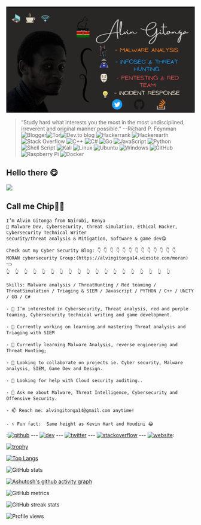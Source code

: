 ![Malware analyst, Developer, Pentester, OffSec and Red Teamer, Security Consultant...  ](https://github.com/alvin-tosh/alvin-tosh/blob/main/Alvin%20Gitonga(4).png)
> “Study hard what interests you the most in the most undisciplined, irreverent and original manner possible.” --Richard P. Feynman
![Blogger](https://img.shields.io/badge/Blogger-FF5722?style=for-the-badge&logo=blogger&logoColor=white)![Tor](https://img.shields.io/badge/Tor-7D4698?style=for-the-badge&logo=Tor-Browser&logoColor=white)![Dev.to blog](https://img.shields.io/badge/dev.to-0A0A0A?style=for-the-badge&logo=dev.to&logoColor=white) ![Hackerrank](https://img.shields.io/badge/-Hackerrank-2EC866?style=for-the-badge&logo=HackerRank&logoColor=white) ![Hackerearth](https://img.shields.io/badge/HackerEarth-%232C3454.svg?&style=for-the-badge&logo=HackerEarth&logoColor=Blue) ![Stack Overflow](https://img.shields.io/badge/-Stackoverflow-FE7A16?style=for-the-badge&logo=stack-overflow&logoColor=white) ![C++](https://img.shields.io/badge/c++-%2300599C.svg?style=for-the-badge&logo=c%2B%2B&logoColor=white) ![C#](https://img.shields.io/badge/c%23-%23239120.svg?style=for-the-badge&logo=c-sharp&logoColor=white) ![Go](https://img.shields.io/badge/go-%2300ADD8.svg?style=for-the-badge&logo=go&logoColor=white) ![JavaScript](https://img.shields.io/badge/javascript-%23323330.svg?style=for-the-badge&logo=javascript&logoColor=%23F7DF1E) ![Python](https://img.shields.io/badge/python-3670A0?style=for-the-badge&logo=python&logoColor=ffdd54) ![Shell Script](https://img.shields.io/badge/shell_script-%23121011.svg?style=for-the-badge&logo=gnu-bash&logoColor=white) ![Kali](https://img.shields.io/badge/Kali-268BEE?style=for-the-badge&logo=kalilinux&logoColor=white) ![Linux](https://img.shields.io/badge/Linux-FCC624?style=for-the-badge&logo=linux&logoColor=black) ![Ubuntu](https://img.shields.io/badge/Ubuntu-E95420?style=for-the-badge&logo=ubuntu&logoColor=white) ![Windows](https://img.shields.io/badge/Windows-0078D6?style=for-the-badge&logo=windows&logoColor=white) ![GitHub](https://img.shields.io/badge/github-%23121011.svg?style=for-the-badge&logo=github&logoColor=white) ![Raspberry Pi](https://img.shields.io/badge/-RaspberryPi-C51A4A?style=for-the-badge&logo=Raspberry-Pi) ![Docker](https://img.shields.io/badge/docker-%230db7ed.svg?style=for-the-badge&logo=docker&logoColor=white)

## Hello there 😋

<img src="https://raw.githubusercontent.com/MartinHeinz/MartinHeinz/master/wave.gif" width="180px" align="center"> 

## Call me Chip:hamster::paw_prints:

```
I’m Alvin Gitonga from Nairobi, Kenya
👀 Malware Dev, Cybersecurity, threat simulation, Ethical Hacker, Cybersecurity Technical Writer
security/threat analysis & Mitigation, Software & game dev😋

Check out my Cyber Security Blog: 👇 👇 👇 👇 👇 👇 👇 👇 👇 👇 👇 👇 👇
MORAN cybersecurity Group:(https://alvingitonga14.wixsite.com/moran) 👈
👆  👆  👆  👆  👆  👆  👆  👆  👆  👆  👆  👆  👆  👆  👆  👆  👆  👆  👆

Skills: Malware analysis / ThreatHunting / Red teaming / ThreatSimulation / Triaging & SIEM / Javascript / PYTHON / C++ / UNITY / GO / C#

- 👀 I’m interested in Cybersecurity, Threat analysis, red and purple teaming, Cybersecurity technical writing and game development.

- 🔭 Currently working on learning and mastering Threat analysis and Triaging with SIEM 

- 🌱 Currently learning Malware Analysis, reverse engineering and Threat Hunting;

- 👯 Looking to collaborate on projects ie. Cyber security, Malware analysis, SIEM, Game Dev and Design. 

- 🤔 Looking for help with Cloud security auditing.. 

- 💬 Ask me about Malware, Threat Intelligence, Cybersecurity and Offensive Security. 

- 📫 Reach me: alvingitonga14@gmail.com anytime! 

- ⚡ Fun fact:  Same height as Kevin Hart and Houdini 😂 
```


:[<img src='https://cdn.jsdelivr.net/npm/simple-icons@3.0.1/icons/github.svg' alt='github' height='40'>](https://github.com/alvin-tosh) --- [<img src='https://cdn.jsdelivr.net/npm/simple-icons@3.0.1/icons/dev-dot-to.svg' alt='dev' height='40'>](https://dev.to/alvin_tosh) --- [<img src='https://cdn.jsdelivr.net/npm/simple-icons@3.0.1/icons/twitter.svg' alt='twitter' height='40'>](https://twitter.com/_Lord_Heathen) --- [<img src='https://cdn.jsdelivr.net/npm/simple-icons@3.0.1/icons/stackoverflow.svg' alt='stackoverflow' height='40'>](https://stackoverflow.com/users/user:18108613) --- [<img src='https://cdn.jsdelivr.net/npm/simple-icons@3.0.1/icons/icloud.svg' alt='website' height='40'>](https://chat-dapp.surge.sh/): 


[![trophy](https://github-profile-trophy.vercel.app/?username=alvin-tosh&theme=onedark)](https://github.com/ryo-ma/github-profile-trophy)

[![Top Langs](https://github-readme-stats.vercel.app/api/top-langs/?username=alvin-tosh&theme=tokyonight&show_icons=true)](https://github.com/anuraghazra/github-readme-stats)

![GitHub stats](https://github-readme-stats.vercel.app/api?username=alvin-tosh&show_icons=true&count_private=true&bg_color=0D1117)  
 
[![Ashutosh's github activity graph](https://github-readme-activity-graph.cyclic.app/graph?username=alvin-tosh&theme=gotham)](https://github.com/ashutosh00710/github-readme-activity-graph)

![GitHub metrics](https://metrics.lecoq.io/alvin-tosh)  

![GitHub streak stats](https://github-readme-streak-stats.herokuapp.com/?user=alvin-tosh&theme=black-ice&hide_border=true&stroke=0000&background=060A0CD0)  

![Profile views](https://gpvc.arturio.dev/alvin-tosh)  

<!---
alvin-tosh/alvin-tosh is a ✨ special ✨ repository because its `README.md` (this file) appears on your GitHub profile.
You can click the Preview link to take a look at your changes.
--->
